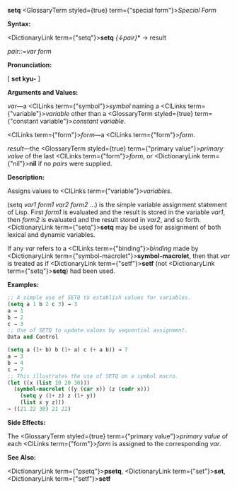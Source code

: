 **setq** <GlossaryTerm styled={true} term={"special form"}><i>Special Form</i></GlossaryTerm> 



**Syntax:** 



<DictionaryLink  term={"setq"}><b>setq</b></DictionaryLink> *\{↓pair\}*\* → result 



*pair::*=*var form* 



**Pronunciation:** 



[ **set kyu-** ] 



**Arguments and Values:** 



*var*—a <ClLinks  term={"symbol"}><i>symbol</i></ClLinks> naming a <ClLinks  term={"variable"}><i>variable</i></ClLinks> other than a <GlossaryTerm styled={true} term={"constant variable"}><i>constant variable</i></GlossaryTerm>. 



<ClLinks  term={"form"}><i>form</i></ClLinks>—a <ClLinks  term={"form"}><i>form</i></ClLinks>. 



*result*—the <GlossaryTerm styled={true} term={"primary value"}><i>primary value</i></GlossaryTerm> of the last <ClLinks  term={"form"}><i>form</i></ClLinks>, or <DictionaryLink  term={"nil"}><b>nil</b></DictionaryLink> if no *pairs* were supplied. 



**Description:** 



Assigns values to <ClLinks  term={"variable"}><i>variables</i></ClLinks>. 



(setq *var1 form1 var2 form2* ...) is the simple variable assignment statement of Lisp. First *form1* is evaluated and the result is stored in the variable *var1*, then *form2* is evaluated and the result stored in *var2*, and so forth. <DictionaryLink  term={"setq"}><b>setq</b></DictionaryLink> may be used for assignment of both lexical and dynamic variables. 



If any *var* refers to a <ClLinks  term={"binding"}><i>binding</i></ClLinks> made by <DictionaryLink  term={"symbol-macrolet"}><b>symbol-macrolet</b></DictionaryLink>, then that *var* is treated as if <DictionaryLink  term={"setf"}><b>setf</b></DictionaryLink> (not <DictionaryLink  term={"setq"}><b>setq</b></DictionaryLink>) had been used. 



**Examples:**
```lisp
;; A simple use of SETQ to establish values for variables. 
(setq a 1 b 2 c 3) → 3 
a → 1 
b → 2 
c → 3 
;; Use of SETQ to update values by sequential assignment. 
Data and Control 

(setq a (1+ b) b (1+ a) c (+ a b)) → 7 
a → 3 
b → 4 
c → 7 
;; This illustrates the use of SETQ on a symbol macro. 
(let ((x (list 10 20 30))) 
  (symbol-macrolet ((y (car x)) (z (cadr x))) 
    (setq y (1+ z) z (1+ y)) 
    (list x y z))) 
→ ((21 22 30) 21 22) 
```
**Side Effects:** 



The <GlossaryTerm styled={true} term={"primary value"}><i>primary value</i></GlossaryTerm> of each <ClLinks  term={"form"}><i>form</i></ClLinks> is assigned to the corresponding *var*. 



**See Also:** 



<DictionaryLink  term={"psetq"}><b>psetq</b></DictionaryLink>, <DictionaryLink  term={"set"}><b>set</b></DictionaryLink>, <DictionaryLink  term={"setf"}><b>setf</b></DictionaryLink> 



